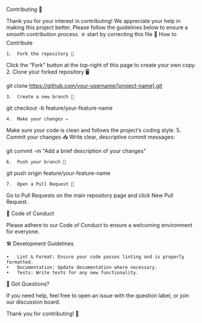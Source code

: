 Contributing 🌟

Thank you for your interest in contributing! We appreciate your help in making this project better. Please follow the guidelines below to ensure a smooth contribution process.
☣️ start by correcting this file
📝 How to Contribute

	1.	Fork the repository 🍴
Click the “Fork” button at the top-right of this page to create your own copy.
	2.	Clone your forked repository 🖥️

git clone https://github.com/your-username/[project-name].git


	3.	Create a new branch 🌳

git checkout -b feature/your-feature-name


	4.	Make your changes ✏️
Make sure your code is clean and follows the project’s coding style.
	5.	Commit your changes 📥
Write clear, descriptive commit messages:

git commit -m "Add a brief description of your changes"


	6.	Push your branch 🚀

git push origin feature/your-feature-name


	7.	Open a Pull Request 🔄
Go to Pull Requests on the main repository page and click New Pull Request.

🎉 Code of Conduct

Please adhere to our Code of Conduct to ensure a welcoming environment for everyone.

🛠️ Development Guidelines

	•	Lint & Format: Ensure your code passes linting and is properly formatted.
	•	Documentation: Update documentation where necessary.
	•	Tests: Write tests for any new functionality.

💬 Got Questions?

If you need help, feel free to open an issue with the question label, or join our discussion board.

Thank you for contributing! 🙌

